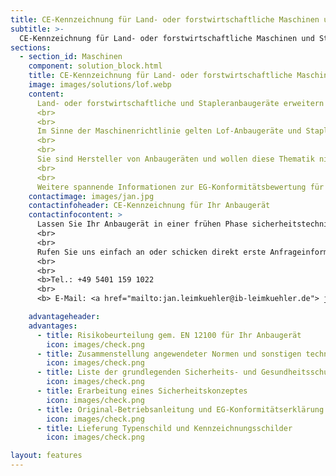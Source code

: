 ```yaml
---
title: CE-Kennzeichnung für Land- oder forstwirtschaftliche Maschinen und Stapleranbaugeräte!
subtitle: >-
  CE-Kennzeichnung für Land- oder forstwirtschaftliche Maschinen und Stapleranbaugeräte!
sections:
  - section_id: Maschinen
    component: solution_block.html
    title: CE-Kennzeichnung für Land- oder forstwirtschaftliche Maschinen und Stapleranbaugeräte!
    image: images/solutions/lof.webp
    content:
      Land- oder forstwirtschaftliche und Stapleranbaugeräte erweitern die Funktion von Trägerfahrzeugen vielseitig. Oft handelt es sich bei diesen Anbaugeräten um Lösungen für spezifische Anwendungsfälle. Klarer Vorteil dieser Lösungen ist, dass nicht für jeden Aufgabenbereich ein eigenes Gerät oder eine Spezialmaschine angeschafft werden muss. Dies spart Platz und Kosten bei der Anschaffung.
      <br>
      <br>
      Im Sinne der Maschinenrichtlinie gelten Lof-Anbaugeräte und Stapleranbaugeräte als auswechselbare Ausrüstung. Für Auswechselbare Ausrüstungen muss eine Risikobeurteilung, Betriebsanleitung in Landessprache, eine EG-Konformitätserklärung vorliegen und eine CE-Kennzeichnung erfolgen.
      <br>
      <br>
      Sie sind Hersteller von Anbaugeräten und wollen diese Thematik nicht eigenständig bearbeiten? wenden Sie sich gerne an uns. Mit unseren Erfahrungen in diesem Bereich können wir Ihnen helfen.
      <br>
      <br>
      Weitere spannende Informationen zur EG-Konformitätsbewertung für Anbaugeräte finden Sie in unserem <a href="/blog">Blog.</a>
    contactimage: images/jan.jpg
    contactinfoheader: CE-Kennzeichnung für Ihr Anbaugerät
    contactinfocontent: >
      Lassen Sie Ihr Anbaugerät in einer frühen Phase sicherheitstechnisch von uns bewerten. Fragen Sie kostenfrei ein Angebot zur Erstellung der Risikobeurteilung und Original-Betriebsanleitung bei uns an. 
      <br>
      <br>
      Rufen Sie uns einfach an oder schicken direkt erste Anfrageinformationen per E-Mail. Nutzen Sie hierzu gerne unsere Anfrage-Checkliste. Diese können Sie hier downloaden.
      <br>
      <br>
      <b>Tel.: +49 5401 159 1022
      <br>
      <b> E-Mail: <a href="mailto:jan.leimkuehler@ib-leimkuehler.de"> jan.leimkuehler@ib-leimkuehler.de</a></b>

    advantageheader: 
    advantages:
      - title: Risikobeurteilung gem. EN 12100 für Ihr Anbaugerät
        icon: images/check.png
      - title: Zusammenstellung angewendeter Normen und sonstigen technischen Spezifikationen
        icon: images/check.png
      - title: Liste der grundlegenden Sicherheits- und Gesundheitsschutzanforderungen
        icon: images/check.png
      - title: Erarbeitung eines Sicherheitskonzeptes 
        icon: images/check.png
      - title: Original-Betriebsanleitung und EG-Konformitätserklärung für Ihr Anbaugerät
        icon: images/check.png
      - title: Lieferung Typenschild und Kennzeichnungsschilder
        icon: images/check.png

layout: features
---
```


